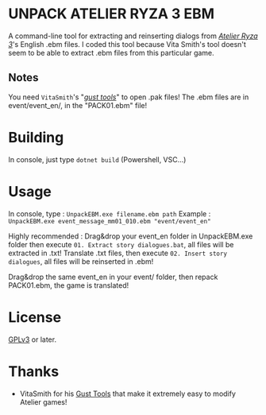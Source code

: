 # UNPACK ATELIER RYZA 3 EBM

A command-line tool for extracting and reinserting dialogs from [_Atelier Ryza 3_](https://store.steampowered.com/app/1999770/Atelier_Ryza_3_Alchemist_of_the_End__the_Secret_Key/)'s English .ebm files.
I coded this tool because Vita Smith's tool doesn't seem to be able to extract .ebm files from this particular game.

Notes
-----

You need `VitaSmith`'s "[_gust tools_](https://github.com/VitaSmith/gust_tools)" to open .pak files!
The .ebm files are in event/event_en/, in the "PACK01.ebm" file!

Building
========

In console, just type `dotnet build` (Powershell, VSC...)

Usage
=====

In console, type :
`UnpackEBM.exe filename.ebm path`
Example :
`UnpackEBM.exe event_message_mm01_010.ebm "event/event_en"`

Highly recommended :
Drag&drop your event_en folder in UnpackEBM.exe folder then execute `01. Extract story dialogues.bat`, all files will be extracted in .txt!
Translate .txt files, then execute `02. Insert story dialogues`, all files will be reinserted in .ebm!

Drag&drop the same event_en in your event/ folder, then repack PACK01.ebm, the game is translated!

License
=======

[GPLv3](https://www.gnu.org/licenses/gpl-3.0.html) or later.

Thanks
======

* VitaSmith for his [Gust Tools](hhttps://github.com/VitaSmith/gust_tools) that make it extremely easy to modify Atelier games!
